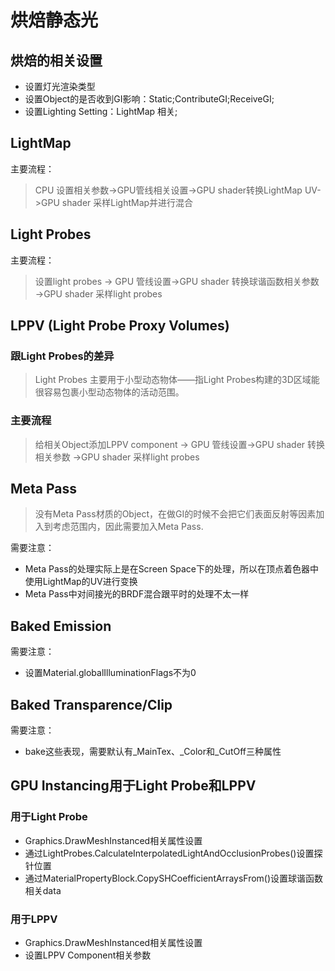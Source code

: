# 烘焙静态光
## 烘焙的相关设置
- 设置灯光渲染类型
- 设置Object的是否收到GI影响：Static;ContributeGI;ReceiveGI;
- 设置Lighting Setting：LightMap 相关;

## LightMap
主要流程：
>CPU 设置相关参数->GPU管线相关设置->GPU shader转换LightMap UV->GPU shader 采样LightMap并进行混合

## Light Probes
主要流程：
>设置light probes -> GPU 管线设置->GPU shader 转换球谐函数相关参数 ->GPU shader 采样light probes

## LPPV (Light Probe Proxy Volumes)
### 跟Light Probes的差异
> Light Probes 主要用于小型动态物体——指Light Probes构建的3D区域能很容易包裹小型动态物体的活动范围。
### 主要流程
> 给相关Object添加LPPV component -> GPU 管线设置->GPU shader 转换相关参数 ->GPU shader 采样light probes

## Meta Pass
> 没有Meta Pass材质的Object，在做GI的时候不会把它们表面反射等因素加入到考虑范围内，因此需要加入Meta Pass.

需要注意：
- Meta Pass的处理实际上是在Screen Space下的处理，所以在顶点着色器中使用LightMap的UV进行变换
- Meta Pass中对间接光的BRDF混合跟平时的处理不太一样

## Baked Emission
需要注意：
- 设置Material.globalIlluminationFlags不为0

## Baked Transparence/Clip
需要注意：
- bake这些表现，需要默认有_MainTex、_Color和_CutOff三种属性

## GPU Instancing用于Light Probe和LPPV
### 用于Light Probe
- Graphics.DrawMeshInstanced相关属性设置
- 通过LightProbes.CalculateInterpolatedLightAndOcclusionProbes()设置探针位置
- 通过MaterialPropertyBlock.CopySHCoefficientArraysFrom()设置球谐函数相关data

### 用于LPPV
- Graphics.DrawMeshInstanced相关属性设置
- 设置LPPV Component相关参数